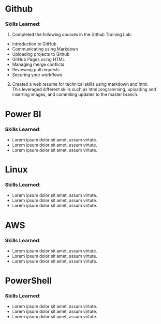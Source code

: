 # Github 

### Skills Learned:
1. Completed the following courses in the Github Training Lab:
- Introduction to GitHub
- Communicating using Markdown
- Uploading projects to Github
- GitHub Pages using HTML
- Managing merge conflicts
- Reviewing pull requests
- Securing your workflows
2. Created a web resume for technical skills using markdown and html. This leveraged different skills such as html programming, uploading and inserting images, and commiting updates to the master branch.

# Power BI
### Skills Learned:
- Lorem ipsum dolor sit amet, assum virtute.
- Lorem ipsum dolor sit amet, assum virtute.
- Lorem ipsum dolor sit amet, assum virtute.

# Linux
### Skills Learned:
- Lorem ipsum dolor sit amet, assum virtute.
- Lorem ipsum dolor sit amet, assum virtute.
- Lorem ipsum dolor sit amet, assum virtute.

# AWS
### Skills Learned:
- Lorem ipsum dolor sit amet, assum virtute.
- Lorem ipsum dolor sit amet, assum virtute.
- Lorem ipsum dolor sit amet, assum virtute.

# PowerShell
### Skills Learned:
- Lorem ipsum dolor sit amet, assum virtute.
- Lorem ipsum dolor sit amet, assum virtute.
- Lorem ipsum dolor sit amet, assum virtute.

